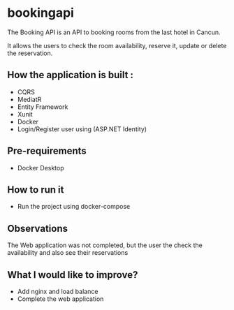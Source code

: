 # bookingapi

The Booking API is an API to booking rooms from the last hotel in Cancun.

It allows the users to check the room availability, reserve it, update or delete the reservation.

## How the application is built :

* CQRS
* MediatR
* Entity Framework
* Xunit
* Docker
* Login/Register user using (ASP.NET Identity)


## Pre-requirements

* Docker Desktop

## How to run it

* Run the project using docker-compose


## Observations

The Web application was not completed, but the user the check the availability and also see their reservations

## What I would like to improve?

* Add nginx and load balance
* Complete the web application
